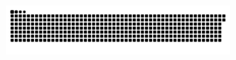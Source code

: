 <picture>
  <source media="(prefers-color-scheme: dark)" srcset="https://raw.githubusercontent.com/MarineHakobyan/MarineHakobyan/3707fc653e1d63b2cbf678ea5664c8a190d8f4c8/github-contribution-grid-snake-dark.svg" />
  <source media="(prefers-color-scheme: light)" srcset="https://raw.githubusercontent.com/MarineHakobyan/MarineHakobyan/3707fc653e1d63b2cbf678ea5664c8a190d8f4c8/github-contribution-grid-snake.svg" />
  <img alt="github-snake" src="https://raw.githubusercontent.com/MarineHakobyan/MarineHakobyan/3707fc653e1d63b2cbf678ea5664c8a190d8f4c8/github-contribution-grid-snake-dark.svg" />
</picture>
